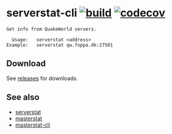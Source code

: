 # serverstat-cli [![build](https://github.com/vikpe/serverstat-cli/actions/workflows/build.yml/badge.svg)](https://github.com/vikpe/serverstat-cli/actions/workflows/build.yml)  [![codecov](https://codecov.io/gh/vikpe/serverstat-cli/branch/main/graph/badge.svg)](https://codecov.io/gh/vikpe/serverstat-cli)

```shell
Get info from QuakeWorld servers.

  Usage:   serverstat <address>
Example:   serverstat qw.foppa.dk:27501
```

## Download

See [releases](https://github.com/vikpe/serverstat-cli/releases) for downloads.

## See also

* [serverstat](https://github.com/vikpe/serverstat)
* [masterstat](https://github.com/vikpe/masterstat)
* [masterstat-cli](https://github.com/vikpe/masterstat-cli)

